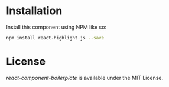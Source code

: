 # Installation

Install this component using NPM like so:
```bash
npm install react-highlight.js --save
```

# License

*react-component-boilerplate* is available under the MIT License.

